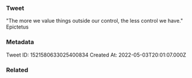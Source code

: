 ### Tweet
"The more we value things outside our control, the less control we have." Epictetus

### Metadata
Tweet ID: 1521580633025400834
Created At: 2022-05-03T20:01:07.000Z

### Related

